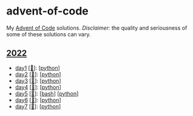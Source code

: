 # advent-of-code
My [Advent of Code](https://adventofcode.com) solutions.
_Disclaimer:_ the quality and seriousness of some of these solutions can vary.

<!-- table of contents generated below -->

## [2022](2022)
* [day1](2022/day1) [[:link:](https://adventofcode.com/2022/day/1)]: [[python](2022/day1/python)] 
* [day2](2022/day2) [[:link:](https://adventofcode.com/2022/day/2)]: [[python](2022/day2/python)] 
* [day3](2022/day3) [[:link:](https://adventofcode.com/2022/day/3)]: [[python](2022/day3/python)] 
* [day4](2022/day4) [[:link:](https://adventofcode.com/2022/day/4)]: [[python](2022/day4/python)] 
* [day5](2022/day5) [[:link:](https://adventofcode.com/2022/day/5)]: [[bash](2022/day5/bash)] [[python](2022/day5/python)] 
* [day6](2022/day6) [[:link:](https://adventofcode.com/2022/day/6)]: [[python](2022/day6/python)] 
* [day7](2022/day7) [[:link:](https://adventofcode.com/2022/day/7)]: [[python](2022/day7/python)] 